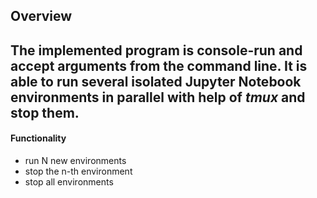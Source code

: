 ## Overview
The implemented program is console-run and accept arguments from the command line. 
It is able to run several isolated Jupyter Notebook environments in parallel with help of *tmux* and stop them.
---
#### Functionality

- run N new environments
- stop the n-th environment
- stop all environments
